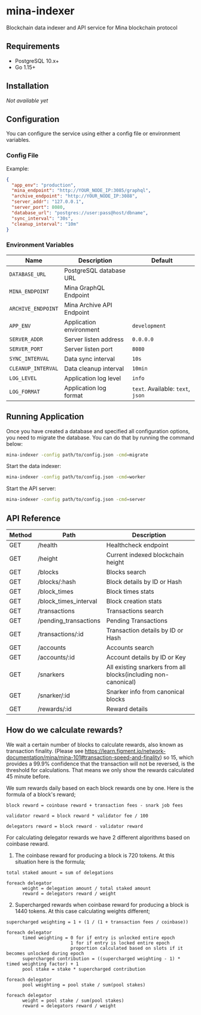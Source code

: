 # mina-indexer

Blockchain data indexer and API service for Mina blockchain protocol

## Requirements

- PostgreSQL 10.x+
- Go 1.15+

## Installation

*Not available yet*

## Configuration

You can configure the service using either a config file or environment variables.

### Config File

Example:

```json
{
  "app_env": "production",
  "mina_endpoint": "http://YOUR_NODE_IP:3085/graphql",
  "archive_endpoint": "http://YOUR_NODE_IP:3088",
  "server_addr": "127.0.0.1",
  "server_port": 8080,
  "database_url": "postgres://user:pass@host/dbname",
  "sync_interval": "30s",
  "cleanup_interval": "10m"
}
```

### Environment Variables

| Name               | Description             | Default
|--------------------|-------------------------|-------------------
| `DATABASE_URL`     | PostgreSQL database URL
| `MINA_ENDPOINT`    | Mina GraphQL Endpoint
| `ARCHIVE_ENDPOINT` | Mina Archive API Endpoint
| `APP_ENV`          | Application environment | `development`
| `SERVER_ADDR`      | Server listen address   | `0.0.0.0`
| `SERVER_PORT`      | Server listen port      | `8080`
| `SYNC_INTERVAL`    | Data sync interval      | `10s`
| `CLEANUP_INTERVAL` | Data cleanup interval   | `10min`
| `LOG_LEVEL`        | Application log level   | `info`
| `LOG_FORMAT`       | Application log format  | `text`. Available: `text`, `json`

## Running Application

Once you have created a database and specified all configuration options, you
need to migrate the database. You can do that by running the command below:

```bash
mina-indexer -config path/to/config.json -cmd=migrate
```

Start the data indexer:

```bash
mina-indexer -config path/to/config.json -cmd=worker
```

Start the API server:

```bash
mina-indexer -config path/to/config.json -cmd=server
```

## API Reference

| Method | Path                            | Description
|--------|---------------------------------|------------------------------------
| GET    | /health                         | Healthcheck endpoint
| GET    | /height                         | Current indexed blockchain height
| GET    | /blocks                         | Blocks search
| GET    | /blocks/:hash                   | Block details by ID or Hash
| GET    | /block_times                    | Block times stats
| GET    | /block_times_interval           | Block creation stats
| GET    | /transactions                   | Transactions search
| GET    | /pending_transactions           | Pending Transactions
| GET    | /transactions/:id               | Transaction details by ID or Hash
| GET    | /accounts                       | Accounts search
| GET    | /accounts/:id                   | Account details by ID or Key
| GET    | /snarkers                       | All existing snarkers from all blocks(including non-canonical)
| GET    | /snarker/:id                    | Snarker info from canonical blocks
| GET    | /rewards/:id                    | Reward details

## How do we calculate rewards?
We wait a certain number of blocks to calculate rewards, also known as transaction finality.
(Please see https://learn.figment.io/network-documentation/mina/mina-101#transaction-speed-and-finality) so 15, which provides a 99.9% confidence that the transaction will not be reversed, is the threshold for calculations. That means we only show the rewards calculated 45 minute before.

We sum rewards daily based on each block rewards one by one. Here is the formula of a block's reward;

```
block reward = coinbase reward + transaction fees - snark job fees

validator reward = block reward * validator fee / 100

delegators reward = block reward - validator reward
```
For calculating delegator rewards we have 2 different algorithms based on coinbase reward.

1. The coinbase reward for producing a block is 720 tokens. At this situation here is the formula;
```
total staked amount = sum of delegations

foreach delegator 
      weight = delegation amount / total staked amount
      reward = delegators reward / weight
```
2. Supercharged rewards when coinbase reward for producing a block is 1440 tokens. At this case calculating weights different;
```
supercharged weighting = 1 + (1 / (1 + transaction fees / coinbase))

foreach delegator
      timed weighting = 0 for if entry is unlocked entire epoch
                        1 for if entry is locked entire epoch 
                        proportion calculated based on slots if it becomes unlocked during epoch
      supercharged contribution = ((supercharged weighting - 1) * timed weighting factor) + 1
      pool stake = stake * supercharged contribution

foreach delegator
      pool weighting = pool stake / sum(pool stakes)

foreach delegator 
      weight = pool stake / sum(pool stakes)
      reward = delegators reward / weight
```
